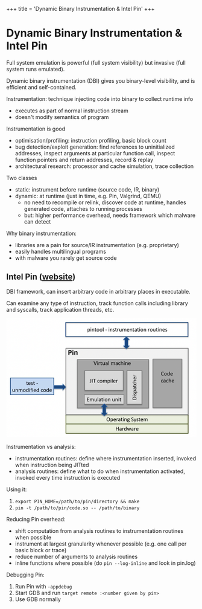 +++
title = 'Dynamic Binary Instrumentation & Intel Pin'
+++

# Dynamic Binary Instrumentation & Intel Pin
Full system emulation is powerful (full system visibility) but invasive (full system runs emulated).

Dynamic binary instrumentation (DBI) gives you binary-level visibility, and is efficient and self-contained.

Instrumentation: technique injecting code into binary to collect runtime info
- executes as part of normal instruction stream
- doesn't modify semantics of program

Instrumentation is good
- optimisation/profiling: instruction profiling, basic block count
- bug detection/exploit generation: find references to uninitialized addresses, inspect arguments at particular function call, inspect function pointers and return addresses, record & replay
- architectural research: processor and cache simulation, trace collection

Two classes
- static: instrument before runtime (source code, IR, binary)
- dynamic: at runtime (just in time, e.g. Pin, Valgrind, QEMU)
     - no need to recompile or relink, discover code at runtime, handles generated code, attaches to running processes
     - but: higher performance overhead, needs framework which malware can detect

Why binary instrumentation:
- libraries are a pain for source/IR instrumentation (e.g. proprietary)
- easily handles multilingual programs
- with malware you rarely get source code

## Intel Pin ([website](http://pintool.intel.com/))
DBI framework, can insert arbitrary code in arbitrary places in executable.

Can examine any type of instruction, track function calls including library and syscalls, track application threads, etc.

![Pin architecture diagram](pin-diagram.png)

Instrumentation vs analysis:
- instrumentation routines: define where instrumentation inserted, invoked when instruction being JITted
- analysis routines: define what to do when instrumentation activated, invoked every time instruction is executed

Using it:
1. `export PIN_HOME=/path/to/pin/directory && make`
2. `pin -t /path/to/pin/code.so -- /path/to/binary`

Reducing Pin overhead:
- shift computation from analysis routines to instrumentation routines when possible
- instrument at largest granularity whenever possible (e.g. one call per basic block or trace)
- reduce number of arguments to analysis routines
- inline functions where possible (do `pin --log-inline` and look in pin.log)

Debugging Pin:
1. Run Pin with `-appdebug`
2. Start GDB and run `target remote :<number given by pin>`
3. Use GDB normally
